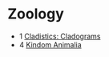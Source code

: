 # Zoology

- 1 [Cladistics: Cladograms](cladistics-cladogram)
- 4 [Kindom Animalia](kingdom-animalia)